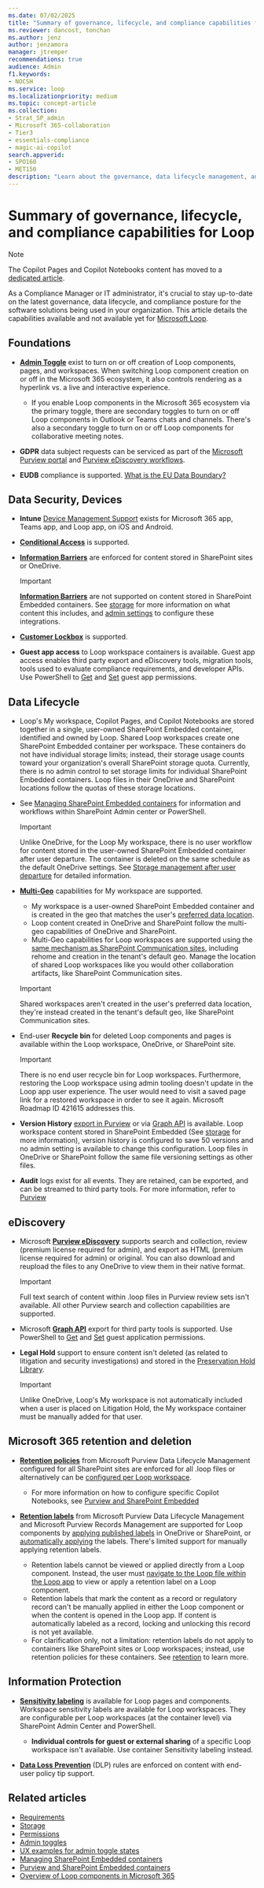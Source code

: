 ```yaml
---
ms.date: 07/02/2025
title: "Summary of governance, lifecycle, and compliance capabilities for Loop experiences"
ms.reviewer: dancost, tonchan
ms.author: jenz
author: jenzamora
manager: jtremper
recommendations: true
audience: Admin
f1.keywords:
- NOCSH
ms.service: loop
ms.localizationpriority: medium
ms.topic: concept-article
ms.collection:
- Strat_SP_admin
- Microsoft 365-collaboration
- Tier3
- essentials-compliance
- magic-ai-copilot
search.appverid:
- SPO160
- MET150
description: "Learn about the governance, data lifecycle management, and compliance capabilities for Loop experiences."
---
```


# Summary of governance, lifecycle, and compliance capabilities for Loop

> [!NOTE]
> The Copilot Pages and Copilot Notebooks content has moved to a [dedicated article](cpcn-compliance-summary.md).

As a Compliance Manager or IT administrator, it's crucial to stay up-to-date on the latest governance, data lifecycle, and compliance posture for the software solutions being used in your organization. This article details the capabilities available and not available yet for [Microsoft Loop](https://www.microsoft.com/en-us/microsoft-loop).

## Foundations

- **[Admin Toggle](loop-admin-configuration.md)** exist to turn on or off creation of Loop components, pages, and workspaces. When switching Loop component creation on or off in the Microsoft 365 ecosystem, it also controls rendering as a hyperlink vs. a live and interactive experience.
  - If you enable Loop components in the Microsoft 365 ecosystem via the primary toggle, there are secondary toggles to turn on or off Loop components in Outlook or Teams chats and channels. There's also a secondary toggle to turn on or off Loop components for collaborative meeting notes.

- **GDPR** data subject requests can be serviced as part of the [Microsoft Purview portal](/compliance/regulatory/gdpr-data-subject-requests#data-subject-request-admin-tools) and [Purview eDiscovery workflows](/purview/ediscovery).

- **EUDB** compliance is supported. [What is the EU Data Boundary?](/privacy/eudb/eu-data-boundary-learn)

## Data Security, Devices

- **Intune** [Device Management Support](/mem/intune/remote-actions/device-management) exists for Microsoft 365 app, Teams app, and Loop app, on iOS and Android.

- **[Conditional Access](/sharepoint/control-access-from-unmanaged-devices)** is supported.

- **[Information Barriers](/purview/information-barriers-sharepoint)** are enforced for content stored in SharePoint sites or OneDrive.

  > [!IMPORTANT]
  > **[Information Barriers](/purview/information-barriers-sharepoint)** are not supported on content stored in SharePoint Embedded containers. See [storage](loop-storage.md#storage) for more information on what content this includes, and [admin settings](loop-admin-configuration.md#storage-based-view-of-the-admin-policy-settings) to configure these integrations.

- **[Customer Lockbox](/purview/customer-lockbox-requests)** is supported.

- **Guest app access** to Loop workspace containers is available. Guest app access enables third party export and eDiscovery tools, migration tools, tools used to evaluate compliance requirements, and developer APIs. Use PowerShell to [Get](/powershell/module/sharepoint-online/get-spoapplication) and [Set](/powershell/module/sharepoint-online/set-spoapplicationpermission) guest app permissions.

## Data Lifecycle

- Loop's My workspace, Copilot Pages, and Copilot Notebooks are stored together in a single, user-owned SharePoint Embedded container, identified and owned by Loop. Shared Loop workspaces create one SharePoint Embedded container per workspace. These containers do not have individual storage limits; instead, their storage usage counts toward your organization's overall SharePoint storage quota. Currently, there is no admin control to set storage limits for individual SharePoint Embedded containers. Loop files in their OneDrive and SharePoint locations follow the quotas of these storage locations.

- See [Managing SharePoint Embedded containers](cpcn-loop-spe-management.md) for information and workflows within SharePoint Admin center or PowerShell.

  > [!IMPORTANT]
  > Unlike OneDrive, for the Loop My workspace, there is no user workflow for content stored in the user-owned SharePoint Embedded container after user departure. The container is deleted on the same schedule as the default OneDrive settings. See [Storage management after user departure](loop-storage.md) for detailed information.

- **[Multi-Geo](/microsoft-365/enterprise/microsoft-365-multi-geo)** capabilities for My workspace are supported.
  - My workspace is a user-owned SharePoint Embedded container and is created in the geo that matches the user's [preferred data location](/microsoft-365/enterprise/plan-for-multi-geo#best-practices).
  - Loop content created in OneDrive and SharePoint follow the multi-geo capabilities of OneDrive and SharePoint.
  - Multi-Geo capabilities for Loop workspaces are supported using the [same mechanism as SharePoint Communication sites](/microsoft-365/enterprise/m365-dr-workload-spo#move-a-sharepoint-site-or-sharepoint-embedded-container-site), including rehome and creation in the tenant's default geo. Manage the location of shared Loop workspaces like you would other collaboration artifacts, like SharePoint Communication sites.

  > [!IMPORTANT]
  > Shared workspaces aren't created in the user's preferred data location, they're instead created in the tenant's default geo, like SharePoint Communication sites.

- End-user **Recycle bin** for deleted Loop components and pages is available within the Loop workspace, OneDrive, or SharePoint site.

  > [!IMPORTANT]
  > There is no end user recycle bin for Loop workspaces. Furthermore, restoring the Loop workspace using admin tooling doesn't update in the Loop app user experience. The user would need to visit a saved page link for a restored workspace in order to see it again. Microsoft Roadmap ID 421615 addresses this.

- **Version History** [export in Purview](/purview/ediscovery-export-search-results#step-1-prepare-search-results-for-export) or via [Graph API](/graph/api/driveitem-get-content-format) is available. Loop workspace content stored in SharePoint Embedded (See [storage](loop-storage.md) for more information), version history is configured to save 50 versions and no admin setting is available to change this configuration. Loop files in OneDrive or SharePoint follow the same file versioning settings as other files.

- **Audit** logs exist for all events. They are retained, can be exported, and can be streamed to third party tools. For more information, refer to [Purview](cpcn-loop-purview-management.md#searching-the-audit-logs)

## eDiscovery

- Microsoft **[Purview eDiscovery](/purview/ediscovery-premium-get-started)** supports search and collection, review (premium license required for admin), and export as HTML (premium license required for admin) or original. You can also download and reupload the files to any OneDrive to view them in their native format.

  > [!IMPORTANT]
  > Full text search of content within .loop files in Purview review sets isn't available. All other Purview search and collection capabilities are supported.

- Microsoft **[Graph API](/graph/api/driveitem-get-content-format)** export for third party tools is supported. Use PowerShell to [Get](/powershell/module/sharepoint-online/get-spoapplication) and [Set](/powershell/module/sharepoint-online/set-spoapplicationpermission) guest application permissions.

- **Legal Hold** support to ensure content isn't deleted (as related to litigation and security investigations) and stored in the [Preservation Hold Library](/sharepoint/governance/ediscovery-and-in-place-holds-in-sharepoint-server).

  > [!IMPORTANT]
  > Unlike OneDrive, Loop's My workspace is not automatically included when a user is placed on Litigation Hold, the My workspace container must be manually added for that user.

## Microsoft 365 retention and deletion

- **[Retention policies](/purview/create-retention-policies?tabs=other-retention)** from Microsoft Purview Data Lifecycle Management configured for all SharePoint sites are enforced for all .loop files or alternatively can be [configured per Loop workspace](cpcn-loop-purview-management.md#retrieving-the-container-url-for-purview).
  - For more information on how to configure specific Copilot Notebooks, see [Purview and SharePoint Embedded](cpcn-loop-purview-management.md)

- **[Retention labels](/purview/retention#retention-labels)** from Microsoft Purview Data Lifecycle Management and Microsoft Purview Records Management are supported for Loop components by [applying published labels](/purview/create-apply-retention-labels?tabs=spo-onedrive) in OneDrive or SharePoint, or [automatically applying](/purview/apply-retention-labels-automatically) the labels. There's limited support for manually applying retention labels.
  - Retention labels cannot be viewed or applied directly from a Loop component. Instead, the user must [navigate to the Loop file within the Loop app](/purview/create-apply-retention-labels?tabs=loop%2Cdefault-label-for-sharepoint#manually-apply-retention-labels) to view or apply a retention label on a Loop component.
  - Retention labels that mark the content as a record or regulatory record can't be manually applied in either the Loop component or when the content is opened in the Loop app. If content is automatically labeled as a record, locking and unlocking this record is not yet available.
  - For clarification only, not a limitation: retention labels do not apply to containers like SharePoint sites or Loop workspaces; instead, use retention policies for these containers. See [retention](/purview/retention) to learn more.

## Information Protection

- **[Sensitivity labeling](/purview/sensitivity-labels-loop)** is available for Loop pages and components. Workspace sensitivity labels are available for Loop workspaces. They are configurable per Loop workspaces (at the container level) via SharePoint Admin Center and PowerShell.
  - **Individual controls for guest or external sharing** of a specific Loop workspace isn't available. Use container Sensitivity labeling instead.

- **[Data Loss Prevention](/purview/dlp-learn-about-dlp)** (DLP) rules are enforced on content with end-user policy tip support.

## Related articles

- [Requirements](cpcn-loop-requirements.md)
- [Storage](loop-storage.md)
- [Permissions](cpcn-loop-permission.md)
- [Admin toggles](loop-admin-configuration.md)
- [UX examples for admin toggle states](loop-ux-examples.md)
- [Managing SharePoint Embedded containers](cpcn-loop-spe-management.md)
- [Purview and SharePoint Embedded containers](cpcn-loop-purview-management.md)
- [Overview of Loop components in Microsoft 365](loop-components-teams.md)

